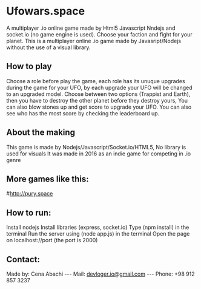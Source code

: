 # Ufowars.space
A multiplayer .io online game made by Html5 Javascript Nndejs and socket.io (no game engine is used).
Choose your faction and fight for your planet. This is a multiplayer online .io game made by Javasript/Nodejs without the use of a visual library.

## How to play
Choose a role before play the game, each role has its unuque upgrades during the game for your UFO, by each upgrade your UFO will be changed to an upgraded model.
Choose between two options (Trappist and Earth), then you have to destroy the other planet before they destroy yours, You can also blow stones up and get score to upgrade your UFO.
You can also see who has the most score by checking the leaderboard up.

## About the making
This game is made by Nodejs/Javascript/Socket.io/HTML5, No library is used for visuals
It was made in 2016 as an indie game for competing in .io genre

## More games like this:
#http://pury.space

## How to run:
Install nodejs
Install libraries (express, socket.io)
Type (npm install) in the terminal
Run the server using (node app.js) in the terminal
Open the page on localhost://port (the port is 2000)

## Contact:
Made by: Cena Abachi --- 
Mail: devloger.io@gmail.com --- 
Phone: +98 912 857 3237

